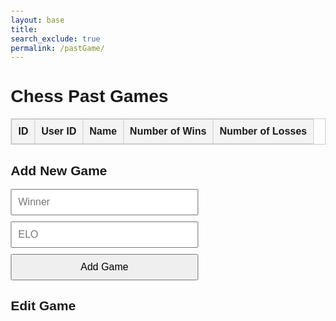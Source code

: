 ```yaml
---
layout: base
title: 
search_exclude: true
permalink: /pastGame/
---
```



  
  <style>
    body {
      font-family: Arial, sans-serif;
      margin: 20px;
    }
    table {
      width: 100%;
      border-collapse: collapse;
      margin-bottom: 20px;
    }
    table, th, td {
      border: 1px solid #ccc;
    }
    th, td {
      padding: 10px;
      text-align: left;
    }
    th {
      background-color: #f4f4f4;
    }
    form {
      display: flex;
      flex-direction: column;
      gap: 10px;
      max-width: 300px;
    }
    input, button {
      padding: 10px;
      font-size: 1rem;
    }
  </style>

<body>
  <h1>Chess Past Games</h1>
  <table id="pastGamesTable">
    <thead>
      <tr>
        <th>ID</th>
        <th>User ID</th>
        <th>Name</th>
        <th>Number of Wins</th>
        <th>Number of Losses</th>
      </tr>
    </thead>
    <tbody>
      <!-- data inserted here -->
    </tbody>
  </table>

  <h2>Add New Game</h2>
  <form id="addGameForm">
    <input type="text" id="winner" placeholder="Winner" required />
    <input type="text" id="elo" placeholder="ELO" required />
    <button type="submit">Add Game</button>
  </form>
</body>

<h2>Edit Game</h2>
<form id="editGameForm" style="display: none;">
  <input type="hidden" id="editId" />
  <input type="text" id="editUid" placeholder="User ID" required />
  <input type="text" id="editWinner" placeholder="Winner" required />
  <input type="text" id="editElo" placeholder="ELO" required />
  <button type="submit">Update Game</button>
</form>


<script type="module">
    import { pythonURI, fetchOptions } from '/sprint4_frontend/assets/js/api/config.js';

    // Function to get the currently logged-in user
    async function getUser() {
        try {
            const response = await fetch(`${pythonURI}/api/user`, fetchOptions);
            if (!response.ok) throw new Error('Failed to fetch user.');

            const user = await response.json();
            console.log("Logged-in user data:", user);
            return user['id']; // Return the user ID
        } catch (error) {
            console.error('Error fetching user:', error);
        }
    }

    // Fetch and display past games
    async function fetchPastGames() {
        try {
            const options = { ...fetchOptions };
            options.method = "GET";
            const response = await fetch(`${pythonURI}/api/pastgame`, options);

            if (!response.ok) {
                throw new Error('Failed to fetch past games: ' + response.statusText);
            }

            const data = await response.json();
            console.log(data);

            const tableBody = document.querySelector("#pastGamesTable tbody");
            tableBody.innerHTML = ""; // Clear the existing rows
            data.forEach((game) => {
                const row = document.createElement("tr");
                row.innerHTML = `
                    <td>${game.id}</td>
                    <td>${game.user_id}</td>
                    <td>${game.user_name}</td>
                    <td>${game.number_of_wins}</td>
                    <td>${game.number_of_losses}</td>
                    <td>
                        <button onclick="editRow(${game.id}, '${game.user_id}', '${game.user_name}', '${game.number_of_wins}', '${game.number_of_losses}')">Edit</button>
                        <button onclick="deletePastGame(${game.id}, '${game.user_id}')">Delete</button>
                    </td>
                `;
                tableBody.appendChild(row);
            });
        } catch (error) {
            console.error("Error fetching past games:", error);
        }
    }

    // Add a new game
    async function addPastGame(event) {
        event.preventDefault();
        const user_id = await getUser();
        const user_name = document.getElementById("winner").value; // Assuming "winner" field is used for user_name
        const number_of_wins = document.getElementById("elo").value; // Assuming "elo" is number_of_wins
        const number_of_losses = 0; // Default value for new entries

        const newGame = { user_id, user_name, number_of_wins, number_of_losses };

        try {
            const options = { ...fetchOptions };
            options.method = "POST";
            options.body = JSON.stringify(newGame);

            const response = await fetch(`${pythonURI}/api/pastgame`, options);

            if (response.ok) {
                document.getElementById("addGameForm").reset();
                fetchPastGames();
            } else {
                const errorData = await response.json();
                console.error("Error adding game:", errorData.message);
            }
        } catch (error) {
            console.error("Error adding game:", error);
        }
    }

    // Update a game
    async function updatePastGame(event) {
        event.preventDefault();

        const id = document.getElementById("editId").value;
        const user_id = document.getElementById("editUid").value;
        const user_name = document.getElementById("editWinner").value;
        const number_of_wins = document.getElementById("editElo").value;
        const number_of_losses = 0; // Assuming edit doesn't include losses

        const updatedGame = { id, user_id, user_name, number_of_wins, number_of_losses };

        try {
            const loggedInUserId = await getUser();
            if (loggedInUserId !== parseInt(user_id)) {
                alert("You can only edit your own games.");
                return;
            }

            const options = { ...fetchOptions };
            options.method = "PUT";
            options.body = JSON.stringify(updatedGame);

            const response = await fetch(`${pythonURI}/api/pastgame`, options);

            if (response.ok) {
                document.getElementById("editGameForm").style.display = "none";
                fetchPastGames();
            } else {
                const errorData = await response.json();
                console.error("Error updating game:", errorData.message);
            }
        } catch (error) {
            console.error("Error updating game:", error);
        }
    }

    // Delete a past game
    async function deletePastGame(id, user_id) {
        try {
            const loggedInUserId = await getUser();
            if (loggedInUserId !== parseInt(user_id)) {
                alert("You can only delete your own games.");
                return;
            }

            const options = { ...fetchOptions };
            options.method = "DELETE";
            options.body = JSON.stringify({ id }); // Pass the game ID to delete

            const response = await fetch(`${pythonURI}/api/pastgame`, options);

            if (response.ok) {
                alert("Game deleted successfully!");
                fetchPastGames();
            } else {
                const errorData = await response.json();
                alert(`Error: ${errorData.message}`);
            }
        } catch (error) {
            alert("An unexpected error occurred. Please try again.");
        }
    }

    // Function to automatically update a game
    async function automaticUpdate() {
        try {
            const options = { ...fetchOptions };
            options.method = "GET";
            // Fetch all past games
            const response = await fetch(`${pythonURI}/api/pastgame`, options);
            if (!response.ok) throw new Error('Failed to fetch past games.');
            const data = await response.json();
            console.log(data);
            // Select the first game (or modify logic as needed)
            if (data.length > 0) {
                const userId = await getUser();
                const userGame = data.find(game => game.user_id === userId); // Filter games by user ID

                const updatedLosses = userGame.number_of_losses + 1;                // Prepare the updated game data
                const updatedGame = {
                    id: userGame.id,
                    user_id: userGame.user_id,
                    number_of_wins: userGame.number_of_wins,
                    number_of_losses: updatedLosses,
                };
                // Send the PUT request to update the game
                const putOptions = { ...fetchOptions };
                putOptions.method = "PUT";
                putOptions.body = JSON.stringify(updatedGame);
                const putResponse = await fetch(`${pythonURI}/api/pastgame`, putOptions);
                if (putResponse.ok) {
                    console.log(`Game ID ${userGame.id} updated: Wins incremented to ${updatedWins}`);
                    fetchPastGames(); // Refresh the table to reflect the update
                } else {
                    const errorData = await putResponse.json();
                    console.error("Error updating game:", errorData.message);
                }
            } else {
                console.log("No games found to update.");
            }
        } catch (error) {
            console.error("Error in automaticUpdate:", error);
        }
    }

    // Call the automaticUpdate function on page load
         

    // Fetch and display the games on page load
    fetchPastGames();

    // Function to edit a row
    function editRow(id, user_id, user_name, number_of_wins, number_of_losses) {
        document.getElementById("editId").value = id;
        document.getElementById("editUid").value = user_id;
        document.getElementById("editWinner").value = user_name;
        document.getElementById("editElo").value = number_of_wins;

        document.getElementById("editGameForm").style.display = "block";
    }

    // Attach global functions to the window object for onclick handlers
    window.editRow = editRow;
    window.deletePastGame = deletePastGame;

    // Attach event listeners
    document.getElementById("addGameForm").addEventListener("submit", addPastGame);
    document.getElementById("editGameForm").addEventListener("submit", updatePastGame);

    // Initial fetch
    fetchPastGames();

</script>
